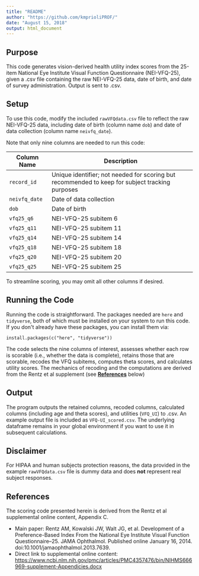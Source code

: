 ```yaml
---
title: "README"
author: "https://github.com/kmprioliPROF/"
date: "August 15, 2018"
output: html_document
---
```


## Purpose

This code generates vision-derived health utility index scores from the 25-item National Eye Institute Visual Function Questionnaire (NEI-VFQ-25), given a .csv file containing the raw NEI-VFQ-25 data, date of birth, and date of survey administration.  Output is sent to .csv.

## Setup

To use this code, modify the included `rawVFQdata.csv` file to reflect the raw NEI-VFQ-25 data, including date of birth (column name `dob`) and date of data collection (column name `neivfq_date`).

Note that only nine columns are needed to run this code:

| Column Name   | Description                                                                                     |
|---------------|-------------------------------------------------------------------------------------------------|
| `record_id`   | Unique identifier; not needed for scoring but recommended to keep for subject tracking purposes |
| `neivfq_date` | Date of data collection                                                                         |
| `dob`         | Date of birth                                                                                   |
| `vfq25_q6`    | NEI-VFQ-25 subitem 6                                                                            |
| `vfq25_q11`   | NEI-VFQ-25 subitem 11                                                                           |
| `vfq25_q14`   | NEI-VFQ-25 subitem 14                                                                           |
| `vfq25_q18`   | NEI-VFQ-25 subitem 18                                                                           |
| `vfq25_q20`   | NEI-VFQ-25 subitem 20                                                                           |
| `vfq25_q25`   | NEI-VFQ-25 subitem 25                                                                           |

To streamline scoring, you may omit all other columns if desired.

## Running the Code

Running the code is straightforward.  The packages needed are `here` and `tidyverse`, both of which must be installed on your system to run this code.  If you don't already have these packages, you can install them via:

`install.packages(c("here", "tidyverse"))`

The code selects the nine columns of interest, assesses whether each row is scorable (i.e., whether the data is complete), retains those that are scorable, recodes the VFQ subitems, computes theta scores, and calculates utility scores.  The mechanics of recoding and the computations are derived from the Rentz et al supplement (see **[References](#refs)** below)

## Output

The program outputs the retained columns, recoded columns, calculated columns (including age and theta scores), and utilities (`VFQ_UI`) to .csv.  An example output file is included as `VFQ-UI_scored.csv`.  The underlying dataframe remains in your global environment if you want to use it in subsequent calculations.

## Disclaimer

For HIPAA and human subjects protection reasons, the data provided in the example `rawVFQdata.csv` file is dummy data and does **not** represent real subject responses.

## <a id = "refs">References</a>

The scoring code presented herein is derived from the Rentz et al supplemental online content, Appendix C.

* Main paper:  Rentz AM, Kowalski JW, Walt JG, et al. Development of a Preference-Based Index From the National Eye Institute Visual Function Questionnaire–25. JAMA Ophthalmol. Published online January 16, 2014. doi:10.1001/jamaophthalmol.2013.7639.
* Direct link to supplemental online content:  https://www.ncbi.nlm.nih.gov/pmc/articles/PMC4357476/bin/NIHMS666969-supplement-Appendicies.docx

